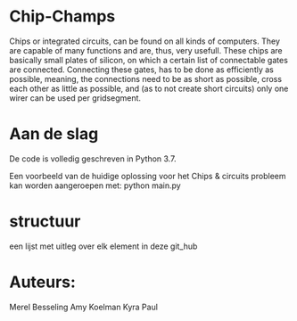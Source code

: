 # Chip-Champs

Chips or integrated circuits, can be found on all kinds of computers. They are capable of many functions and are, thus, very usefull. These chips are basically small plates of silicon, on which a certain list of connectable gates are connected. Connecting these gates, has to be done as efficiently as possible, meaning, the connections need to be as short as possible, cross each other as little as possible, and (as to not create short circuits) only one wirer can be used per gridsegment.

# Aan de slag

De code is volledig geschreven in Python 3.7.

Een voorbeeld van de huidige oplossing voor het Chips & circuits probleem kan worden aangeroepen met:
python main.py

# structuur

een lijst met uitleg over elk element in deze git_hub

# Auteurs:
Merel Besseling
Amy Koelman
Kyra Paul
